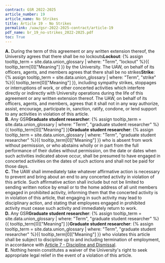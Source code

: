 ```yaml
---
contract: GSR 2022-2025
article_number: 19
article_name: No Strikes 
title: Article 19 - No Strikes 
permalink: /uaw/gsr-2022-2025-contract/article-19
pdf_name: br_19_no-strikes_2022-2025.pdf
toc: True
---
```



<div class="lvl1"><b>A.</b> During the term of this agreement or any written extension thereof, the University agrees that there shall be no <span class="tooltip">lockouts<span class="tooltip-text"><b>Lockout</b>: {% assign tooltip_term = site.data.union_glossary | where: "Term", "lockout" %}{{ tooltip_term[0]["Meaning"] }}</span></span> by the University. The UAW, on behalf of its officers, agents, and members agrees that there shall be no <span class="tooltip">strikes<span class="tooltip-text"><b>Strike</b>: {% assign tooltip_term = site.data.union_glossary | where: "Term", "strike" %}{{ tooltip_term[0]["Meaning"] }}</span></span>, including sympathy strikes, stoppages or interruptions of work, or other concerted activities which interfere directly or indirectly with University operations during the life of this agreement or any written extension thereof. The UAW, on behalf of its officers, agents, and members, agrees that it shall not in any way authorize, assist, encourage, participate in, sanction, ratify, condone, or lend support to any activities in violation of this article.</div>
<div class="lvl1"><b>B.</b> Any <span class="tooltip"><span class="tooltip">GSR<span class="tooltip-text"><b>Graduate student researcher</b>: {% assign tooltip_term = site.data.union_glossary | where: "Term", "graduate student researcher" %}{{ tooltip_term[0]["Meaning"] }}</span></span><span class="tooltip-text"><b>Graduate student researcher</b>: {% assign tooltip_term = site.data.union_glossary | where: "Term", "graduate student researcher" %}{{ tooltip_term[0]["Meaning"] }}</span></span> who is absent from work without permission, or who abstains wholly or in part from the full performance of their duties without permission, on the date or dates when such activities indicated above occur, shall be presumed to have engaged in concerted activities on the dates of such actions and shall not be paid for those days.</div>
<div class="lvl1"><b>C.</b> The UAW shall immediately take whatever affirmative action is necessary to prevent and bring about an end to any concerted activity in violation of this article. Such affirmative action shall include but not be limited to sending written notice by email or to the home address of all unit members engaged in prohibited activity, informing them that the concerted activity is in violation of this article, that engaging in such activity may lead to disciplinary action, and stating that employees engaged in prohibited activity must cease such activity and immediately return to work.</div>
<div class="lvl1"><b>D.</b> Any <span class="tooltip"><span class="tooltip">GSR<span class="tooltip-text"><b>Graduate student researcher</b>: {% assign tooltip_term = site.data.union_glossary | where: "Term", "graduate student researcher" %}{{ tooltip_term[0]["Meaning"] }}</span></span><span class="tooltip-text"><b>Graduate student researcher</b>: {% assign tooltip_term = site.data.union_glossary | where: "Term", "graduate student researcher" %}{{ tooltip_term[0]["Meaning"] }}</span></span> who violates this article shall be subject to discipline up to and including termination of employment, in accordance with <a href="/uaw/gsr-2022-2025-contract/article-7">Article 7 - Discipline and Dismissal</a>.</div>
<div class="lvl1"><b>E.</b> Nothing herein constitutes a waiver of the University's right to seek appropriate legal relief in the event of a violation of this article.</div>

